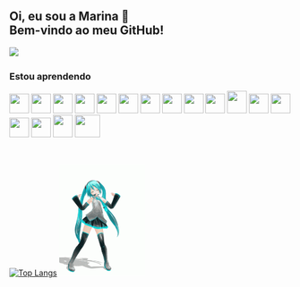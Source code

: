 <h2> Oi, eu sou a Marina 🐸 <br> Bem-vindo ao meu GitHub! </h2> <a href="https://www.linkedin.com/in/marina-k-e/">
  <img src="https://img.shields.io/badge/LinkedIn-0077B5?style=for-the-badge&logo=linkedin&logoColor=white"/>
</a>

### Estou aprendendo

<img src="https://cdn.jsdelivr.net/gh/devicons/devicon/icons/c/c-original.svg" width="35" height="35"/> <img src="https://cdn.jsdelivr.net/gh/devicons/devicon/icons/java/java-original.svg" width="35" height="35"/> <img src="https://cdn.jsdelivr.net/gh/devicons/devicon/icons/spring/spring-original.svg" width="35" height="35"/> <img src="https://cdn.jsdelivr.net/gh/devicons/devicon/icons/android/android-original.svg" width="35" height="35"/> <img src="https://cdn.jsdelivr.net/gh/devicons/devicon/icons/javascript/javascript-original.svg" width="35" height="35"/> <img src="https://cdn.jsdelivr.net/gh/devicons/devicon/icons/typescript/typescript-original.svg" width="35" height="35"/> <img src="https://cdn.jsdelivr.net/gh/devicons/devicon/icons/nodejs/nodejs-original.svg" width="35" height="35"/> <img src="https://cdn.jsdelivr.net/gh/devicons/devicon/icons/html5/html5-original.svg" width="35" height="35"/> <img src="https://cdn.jsdelivr.net/gh/devicons/devicon/icons/css3/css3-original.svg" width="35" height="35"/> <img src="https://cdn.jsdelivr.net/gh/devicons/devicon/icons/bulma/bulma-plain.svg" width="35" height="35"/> <img src="https://cdn.jsdelivr.net/gh/devicons/devicon/icons/bootstrap/bootstrap-original.svg" width="35" height="40"/> <img src="https://cdn-icons-png.flaticon.com/512/2772/2772165.png" width="35" height="35"/> <img src="https://cdn.jsdelivr.net/gh/devicons/devicon/icons/php/php-original.svg" width="35" height="35"/> <img src="https://cdn.jsdelivr.net/gh/devicons/devicon/icons/python/python-original.svg" width="35" height="35"/> <img src="https://cdn.jsdelivr.net/gh/devicons/devicon/icons/lua/lua-original-wordmark.svg" width="35" height="35"/> <img src="https://png.pngitem.com/pimgs/s/524-5249292_delphi-logo-hd-png-download.png" width="35" height="40"/> <img src="https://user-images.githubusercontent.com/3613230/41752586-476b0b24-7596-11e8-95fe-8fd3faa21e8a.png" width="45" height="40"/>

<br>

[![Top Langs](https://github-readme-stats.vercel.app/api/top-langs/?username=Marinakrae&layout=compact&langs_count=8)](https://github.com/Marinakrae/github-readme-stats)       <img src="https://github.com/Marinakrae/imagens_sites/blob/dbcce6471d5638909b3095681428117a6099a903/giphy.gif" height="200">

